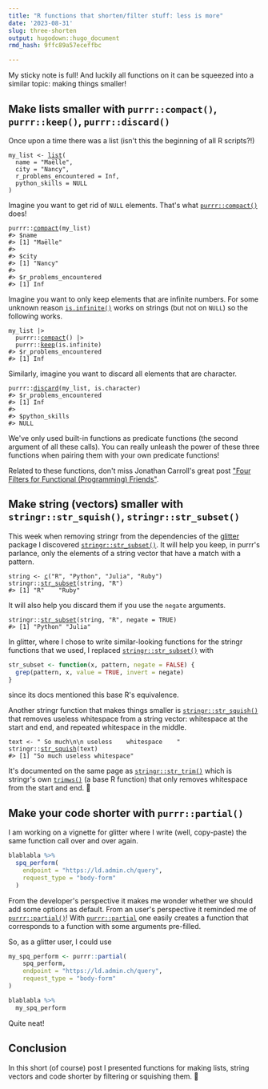 ```yaml
---
title: "R functions that shorten/filter stuff: less is more"
date: '2023-08-31'
slug: three-shorten
output: hugodown::hugo_document
rmd_hash: 9ffc89a57eceffbc

---
```


My sticky note is full! And luckily all functions on it can be squeezed into a similar topic: making things smaller!

## Make lists smaller with `purrr::compact()`, `purrr::keep()`, `purrr::discard()`

Once upon a time there was a list (isn't this the beginning of all R scripts?!)

<div class="highlight">

<pre class='chroma'><code class='language-r' data-lang='r'><span><span class='nv'>my_list</span> <span class='o'>&lt;-</span> <span class='nf'><a href='https://rdrr.io/r/base/list.html'>list</a></span><span class='o'>(</span></span>
<span>  name <span class='o'>=</span> <span class='s'>"Maëlle"</span>,</span>
<span>  city <span class='o'>=</span> <span class='s'>"Nancy"</span>,</span>
<span>  r_problems_encountered <span class='o'>=</span> <span class='kc'>Inf</span>,</span>
<span>  python_skills <span class='o'>=</span> <span class='kc'>NULL</span></span>
<span><span class='o'>)</span></span></code></pre>

</div>

Imagine you want to get rid of `NULL` elements. That's what [`purrr::compact()`](https://purrr.tidyverse.org/reference/keep.html) does!

<div class="highlight">

<pre class='chroma'><code class='language-r' data-lang='r'><span><span class='nf'>purrr</span><span class='nf'>::</span><span class='nf'><a href='https://purrr.tidyverse.org/reference/keep.html'>compact</a></span><span class='o'>(</span><span class='nv'>my_list</span><span class='o'>)</span></span>
<span><span class='c'>#&gt; $name</span></span>
<span><span class='c'>#&gt; [1] "Maëlle"</span></span>
<span><span class='c'>#&gt; </span></span>
<span><span class='c'>#&gt; $city</span></span>
<span><span class='c'>#&gt; [1] "Nancy"</span></span>
<span><span class='c'>#&gt; </span></span>
<span><span class='c'>#&gt; $r_problems_encountered</span></span>
<span><span class='c'>#&gt; [1] Inf</span></span>
<span></span></code></pre>

</div>

Imagine you want to only keep elements that are infinite numbers. For some unknown reason [`is.infinite()`](https://rdrr.io/r/base/is.finite.html) works on strings (but not on `NULL`) so the following works.

<div class="highlight">

<pre class='chroma'><code class='language-r' data-lang='r'><span><span class='nv'>my_list</span> <span class='o'>|&gt;</span></span>
<span>  <span class='nf'>purrr</span><span class='nf'>::</span><span class='nf'><a href='https://purrr.tidyverse.org/reference/keep.html'>compact</a></span><span class='o'>(</span><span class='o'>)</span> <span class='o'>|&gt;</span></span>
<span>  <span class='nf'>purrr</span><span class='nf'>::</span><span class='nf'><a href='https://purrr.tidyverse.org/reference/keep.html'>keep</a></span><span class='o'>(</span><span class='nv'>is.infinite</span><span class='o'>)</span></span>
<span><span class='c'>#&gt; $r_problems_encountered</span></span>
<span><span class='c'>#&gt; [1] Inf</span></span>
<span></span></code></pre>

</div>

Similarly, imagine you want to discard all elements that are character.

<div class="highlight">

<pre class='chroma'><code class='language-r' data-lang='r'><span><span class='nf'>purrr</span><span class='nf'>::</span><span class='nf'><a href='https://purrr.tidyverse.org/reference/keep.html'>discard</a></span><span class='o'>(</span><span class='nv'>my_list</span>, <span class='nv'>is.character</span><span class='o'>)</span></span>
<span><span class='c'>#&gt; $r_problems_encountered</span></span>
<span><span class='c'>#&gt; [1] Inf</span></span>
<span><span class='c'>#&gt; </span></span>
<span><span class='c'>#&gt; $python_skills</span></span>
<span><span class='c'>#&gt; NULL</span></span>
<span></span></code></pre>

</div>

We've only used built-in functions as predicate functions (the second argument of all these calls). You can really unleash the power of these three functions when pairing them with your own predicate functions!

Related to these functions, don't miss Jonathan Carroll's great post ["Four Filters for Functional (Programming) Friends"](https://jcarroll.com.au/2023/08/30/four-filters-for-functional-programming-friends/).

## Make string (vectors) smaller with `stringr::str_squish()`, `stringr::str_subset()`

This week when removing stringr from the dependencies of the [glitter](https://github.com/lvaudor/glitter) package I discovered [`stringr::str_subset()`](https://stringr.tidyverse.org/reference/str_subset.html). It will help you keep, in purrr's parlance, only the elements of a string vector that have a match with a pattern.

<div class="highlight">

<pre class='chroma'><code class='language-r' data-lang='r'><span><span class='nv'>string</span> <span class='o'>&lt;-</span> <span class='nf'><a href='https://rdrr.io/r/base/c.html'>c</a></span><span class='o'>(</span><span class='s'>"R"</span>, <span class='s'>"Python"</span>, <span class='s'>"Julia"</span>, <span class='s'>"Ruby"</span><span class='o'>)</span></span>
<span><span class='nf'>stringr</span><span class='nf'>::</span><span class='nf'><a href='https://stringr.tidyverse.org/reference/str_subset.html'>str_subset</a></span><span class='o'>(</span><span class='nv'>string</span>, <span class='s'>"R"</span><span class='o'>)</span></span>
<span><span class='c'>#&gt; [1] "R"    "Ruby"</span></span>
<span></span></code></pre>

</div>

It will also help you discard them if you use the `negate` arguments.

<div class="highlight">

<pre class='chroma'><code class='language-r' data-lang='r'><span><span class='nf'>stringr</span><span class='nf'>::</span><span class='nf'><a href='https://stringr.tidyverse.org/reference/str_subset.html'>str_subset</a></span><span class='o'>(</span><span class='nv'>string</span>, <span class='s'>"R"</span>, negate <span class='o'>=</span> <span class='kc'>TRUE</span><span class='o'>)</span></span>
<span><span class='c'>#&gt; [1] "Python" "Julia"</span></span>
<span></span></code></pre>

</div>

In glitter, where I chose to write similar-looking functions for the stringr functions that we used, I replaced [`stringr::str_subset()`](https://stringr.tidyverse.org/reference/str_subset.html) with

``` r
str_subset <- function(x, pattern, negate = FALSE) {
  grep(pattern, x, value = TRUE, invert = negate)
}
```

since its docs mentioned this base R's equivalence.

Another stringr function that makes things smaller is [`stringr::str_squish()`](https://stringr.tidyverse.org/reference/str_trim.html) that removes useless whitespace from a string vector: whitespace at the start and end, and repeated whitespace in the middle.

<div class="highlight">

<pre class='chroma'><code class='language-r' data-lang='r'><span><span class='nv'>text</span> <span class='o'>&lt;-</span> <span class='s'>" So much\n\n useless    whitespace    "</span></span>
<span><span class='nf'>stringr</span><span class='nf'>::</span><span class='nf'><a href='https://stringr.tidyverse.org/reference/str_trim.html'>str_squish</a></span><span class='o'>(</span><span class='nv'>text</span><span class='o'>)</span></span>
<span><span class='c'>#&gt; [1] "So much useless whitespace"</span></span>
<span></span></code></pre>

</div>

It's documented on the same page as [`stringr::str_trim()`](https://stringr.tidyverse.org/reference/str_trim.html) which is stringr's own [`trimws()`](https://rdrr.io/r/base/trimws.html) (a base R function) that only removes whitespace from the start and end. 💇

## Make your code shorter with `purrr::partial()`

I am working on a vignette for glitter where I write (well, copy-paste) the same function call over and over again.

``` r
blablabla %>%
  spq_perform(
    endpoint = "https://ld.admin.ch/query", 
    request_type = "body-form"
  )
```

From the developer's perspective it makes me wonder whether we should add some options as default. From an user's perspective it reminded me of [`purrr::partial()`](https://purrr.tidyverse.org/reference/partial.html)! With [`purrr::partial`](https://purrr.tidyverse.org/reference/partial.html) one easily creates a function that corresponds to a function with some arguments pre-filled.

So, as a glitter user, I could use

``` r
my_spq_perform <- purrr::partial(
    spq_perform,
    endpoint = "https://ld.admin.ch/query", 
    request_type = "body-form"
)

blablabla %>%
  my_spq_perform
```

Quite neat!

## Conclusion

In this short (of course) post I presented functions for making lists, string vectors and code shorter by filtering or squishing them. 🔨

